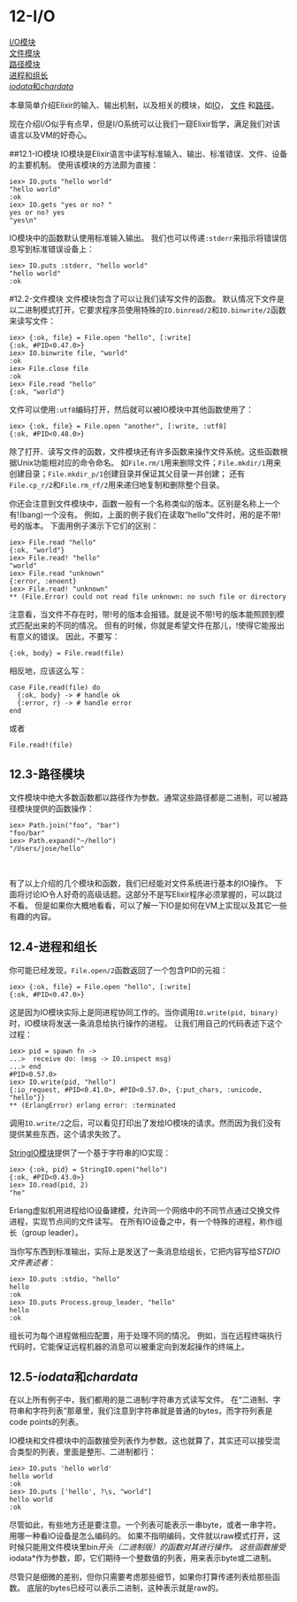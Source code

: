 12-I/O
======
[I/O模块](#121-io%E6%A8%A1%E5%9D%97) <br/>
[文件模块](#122-%E6%96%87%E4%BB%B6%E6%A8%A1%E5%9D%97) <br/>
[路径模块](#123-%E8%B7%AF%E5%BE%84%E6%A8%A1%E5%9D%97) <br/>
[进程和组长](#124-%E8%BF%9B%E7%A8%8B%E5%92%8C%E7%BB%84%E9%95%BF) <br/>
[*iodata*和*chardata*](#125-iodata%E5%92%8Cchardata) <br/>

本章简单介绍Elixir的输入、输出机制，以及相关的模块，如[IO](http://elixir-lang.org/docs/stable/elixir/IO.html)，
[文件](http://elixir-lang.org/docs/stable/elixir/File.html)
和[路径](http://elixir-lang.org/docs/stable/elixir/Path.html)。

现在介绍I/O似乎有点早，但是I/O系统可以让我们一窥Elixir哲学，满足我们对该语言以及VM的好奇心。

##12.1-IO模块
IO模块是Elixir语言中读写标准输入、输出、标准错误、文件、设备的主要机制。
使用该模块的方法颇为直接：
```
iex> IO.puts "hello world"
"hello world"
:ok
iex> IO.gets "yes or no? "
yes or no? yes
"yes\n"
```

IO模块中的函数默认使用标准输入输出。
我们也可以传递```:stderr```来指示将错误信息写到标准错误设备上：
```
iex> IO.puts :stderr, "hello world"
"hello world"
:ok
```

#12.2-文件模块
文件模块包含了可以让我们读写文件的函数。
默认情况下文件是以二进制模式打开，它要求程序员使用特殊的```IO.binread/2```和```IO.binwrite/2```函数来读写文件：
```
iex> {:ok, file} = File.open "hello", [:write]
{:ok, #PID<0.47.0>}
iex> IO.binwrite file, "world"
:ok
iex> File.close file
:ok
iex> File.read "hello"
{:ok, "world"}
```

文件可以使用```:utf8```编码打开，然后就可以被IO模块中其他函数使用了：
```
iex> {:ok, file} = File.open "another", [:write, :utf8]
{:ok, #PID<0.48.0>}
```

除了打开、读写文件的函数，文件模块还有许多函数来操作文件系统。这些函数根据Unix功能相对应的命令命名。
如```File.rm/1```用来删除文件；```File.mkdir/1```用来创建目录；```File.mkdir_p/1```创建目录并保证其父目录一并创建；
还有```File.cp_r/2```和```File.rm_rf/2```用来递归地复制和删除整个目录。


你还会注意到文件模块中，函数一般有一个名称类似的版本。区别是名称上一个有!(bang)一个没有。
例如，上面的例子我们在读取“hello”文件时，用的是不带!号的版本。
下面用例子演示下它们的区别：
```
iex> File.read "hello"
{:ok, "world"}
iex> File.read! "hello"
"world"
iex> File.read "unknown"
{:error, :enoent}
iex> File.read! "unknown"
** (File.Error) could not read file unknown: no such file or directory
```

注意看，当文件不存在时，带!号的版本会报错。就是说不带!号的版本能照顾到模式匹配出来的不同的情况。
但有的时候，你就是希望文件在那儿，!使得它能报出有意义的错误。
因此，不要写：
```
{:ok, body} = File.read(file)
```

相反地，应该这么写：
```
case File.read(file) do
  {:ok, body} -> # handle ok
  {:error, r} -> # handle error
end
```
或者
```
File.read!(file)
```

## 12.3-路径模块
文件模块中绝大多数函数都以路径作为参数。通常这些路径都是二进制，可以被路径模块提供的函数操作：
```
iex> Path.join("foo", "bar")
"foo/bar"
iex> Path.expand("~/hello")
"/Users/jose/hello"
```

<br/>

有了以上介绍的几个模块和函数，我们已经能对文件系统进行基本的IO操作。
下面将讨论IO令人好奇的高级话题。这部分不是写Elixir程序必须掌握的，可以跳过不看。
但是如果你大概地看看，可以了解一下IO是如何在VM上实现以及其它一些有趣的内容。

## 12.4-进程和组长
你可能已经发现，```File.open/2```函数返回了一个包含PID的元祖：
```
iex> {:ok, file} = File.open "hello", [:write]
{:ok, #PID<0.47.0>}
```
这是因为IO模块实际上是同进程协同工作的。当你调用```IO.write(pid, binary)```时，IO模块将发送一条消息给执行操作的进程。
让我们用自己的代码表述下这个过程：
```
iex> pid = spawn fn ->
...>  receive do: (msg -> IO.inspect msg)
...> end
#PID<0.57.0>
iex> IO.write(pid, "hello")
{:io_request, #PID<0.41.0>, #PID<0.57.0>, {:put_chars, :unicode, "hello"}}
** (ErlangError) erlang error: :terminated
```

调用```IO.write/2```之后，可以看见打印出了发给IO模块的请求。然而因为我们没有提供某些东西，这个请求失败了。

[StringIO模块](http://elixir-lang.org/docs/stable/elixir/StringIO.html)提供了一个基于字符串的IO实现：
```
iex> {:ok, pid} = StringIO.open("hello")
{:ok, #PID<0.43.0>}
iex> IO.read(pid, 2)
"he"
```

Erlang虚拟机用进程给IO设备建模，允许同一个网络中的不同节点通过交换文件进程，实现节点间的文件读写。
在所有IO设备之中，有一个特殊的进程，称作组长（group leader）。

当你写东西到标准输出，实际上是发送了一条消息给组长，它把内容写给*STDIO文件表述者*：
```
iex> IO.puts :stdio, "hello"
hello
:ok
iex> IO.puts Process.group_leader, "hello"
hello
:ok
```

组长可为每个进程做相应配置，用于处理不同的情况。
例如，当在远程终端执行代码时，它能保证远程机器的消息可以被重定向到发起操作的终端上。

## 12.5-*iodata*和*chardata*
在以上所有例子中，我们都用的是二进制/字符串方式读写文件。
在“二进制、字符串和字符列表”那章里，我们注意到字符串就是普通的bytes，而字符列表是code points的列表。


IO模块和文件模块中的函数接受列表作为参数。这也就算了，其实还可以接受混合类型的列表，里面是整形、二进制都行：
```
iex> IO.puts 'hello world'
hello world
:ok
iex> IO.puts ['hello', ?\s, "world"]
hello world
:ok
```

尽管如此，有些地方还是要注意。一个列表可能表示一串byte，或者一串字符。用哪一种看IO设备是怎么编码的。
如果不指明编码，文件就以raw模式打开，这时候只能用文件模块里bin*开头（二进制版）的函数对其进行操作。
这些函数接受*iodata*作为参数，即，它们期待一个整数值的列表，用来表示byte或二进制。

尽管只是细微的差别，但你只需要考虑那些细节，如果你打算传递列表给那些函数。
底层的bytes已经可以表示二进制，这种表示就是raw的。

